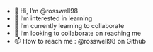 - 👋 Hi, I’m @rosswell98
- 👀 I’m interested in learning
- 🌱 I’m currently learning to collaborate
- 💞️ I’m looking to collaborate on reaching me
- 📫 How to reach me : @rosswell98 on Github
